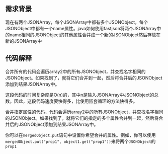 ## 需求背景

现在有两个JSONArray，每个JSONArray中都有多个JSONObject，每个JSONObject中都有一个name属性。java如何使用fastjson将两个JSONArray中的name相同的JSONObject的其他属性合并成一个新的JSONObject然后存放在新的JSONArray中

## 代码解释

合并所有的代码会遍历array2中的所有JSONObject，并查找名字相同的JSONObject。如果找到了，就将它们合并到一起，然后将合并后的JSONObject添加到结果JSONArray中。

这段代码的时间复杂度是O(n)的，其中n是输入JSONArray中JSONObject的总数。因此，这段代码速度要快得多，比使用嵌套循环的方法快得多。


合并指定属性的代码，代码会遍历array2中的所有JSONObject，并查找名字相同的JSONObject。如果找到了，就将它们的指定的多个属性合并到一起，然后将合并后的JSONObject添加到结果JSONArray中。

你可以在`mergedObject.put`语句中设置你希望合并的属性。例如，你可以使用`mergedObject.put("prop1", object1.get("prop1"))`来将两个`JSONObject`的`prop1`
